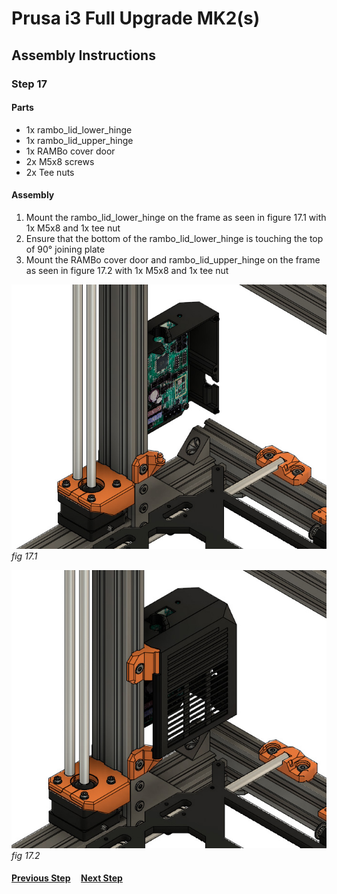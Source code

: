 # Prusa i3 Full Upgrade MK2(s)

## Assembly Instructions

### Step 17

#### Parts  

* 1x rambo_lid_lower_hinge
* 1x rambo_lid_upper_hinge
* 1x RAMBo cover door
* 2x M5x8 screws
* 2x Tee nuts


#### Assembly

1. Mount the rambo_lid_lower_hinge on the frame as seen in figure 17.1 with 1x M5x8 and 1x tee nut
1. Ensure that the bottom of the rambo_lid_lower_hinge is touching the top of 90° joining plate
1. Mount the RAMBo cover door and rambo_lid_upper_hinge on the frame as seen in figure 17.2 with 1x M5x8 and 1x tee nut


![](img/fig17.1.jpg)\
*fig 17.1*

![](img/fig17.2.jpg)\
*fig 17.2*

#### [Previous Step](step16.md) &nbsp;&nbsp;&nbsp; [Next Step](step18.md)
